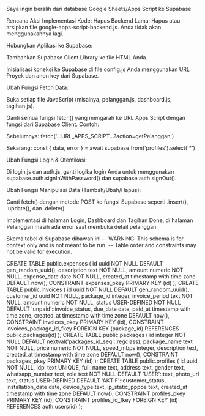 Saya ingin beralih dari database Google Sheets/Apps Script ke Supabase

Rencana Aksi Implementasi Kode:
Hapus Backend Lama: Hapus atau arsipkan file google-apps-script-backend.js. Anda tidak akan menggunakannya lagi.

Hubungkan Aplikasi ke Supabase:

Tambahkan Supabase Client Library ke file HTML Anda.

Inisialisasi koneksi ke Supabase di file config.js Anda menggunakan URL Proyek dan anon key dari Supabase.

Ubah Fungsi Fetch Data:

Buka setiap file JavaScript (misalnya, pelanggan.js, dashboard.js, tagihan.js).

Ganti semua fungsi fetch() yang mengarah ke URL Apps Script dengan fungsi dari Supabase Client. Contoh:

Sebelumnya: fetch('...URL_APPS_SCRIPT...?action=getPelanggan')

Sekarang: const { data, error } = await supabase.from('profiles').select('*')

Ubah Fungsi Login & Otentikasi:

Di login.js dan auth.js, ganti logika login Anda untuk menggunakan supabase.auth.signInWithPassword() dan supabase.auth.signOut().

Ubah Fungsi Manipulasi Data (Tambah/Ubah/Hapus):

Ganti fetch() dengan metode POST ke fungsi Supabase seperti .insert(), .update(), dan .delete().

Implementasi di halaman Login, Dashboard dan Tagihan Done, di halaman Pelanggan masih ada error saat membuka detail pelanggan

Skema tabel di Supabase dibawah ini
-- WARNING: This schema is for context only and is not meant to be run.
-- Table order and constraints may not be valid for execution.

CREATE TABLE public.expenses (
  id uuid NOT NULL DEFAULT gen_random_uuid(),
  description text NOT NULL,
  amount numeric NOT NULL,
  expense_date date NOT NULL,
  created_at timestamp with time zone DEFAULT now(),
  CONSTRAINT expenses_pkey PRIMARY KEY (id)
);
CREATE TABLE public.invoices (
  id uuid NOT NULL DEFAULT gen_random_uuid(),
  customer_id uuid NOT NULL,
  package_id integer,
  invoice_period text NOT NULL,
  amount numeric NOT NULL,
  status USER-DEFINED NOT NULL DEFAULT 'unpaid'::invoice_status,
  due_date date,
  paid_at timestamp with time zone,
  created_at timestamp with time zone DEFAULT now(),
  CONSTRAINT invoices_pkey PRIMARY KEY (id),
  CONSTRAINT invoices_package_id_fkey FOREIGN KEY (package_id) REFERENCES public.packages(id)
);
CREATE TABLE public.packages (
  id integer NOT NULL DEFAULT nextval('packages_id_seq'::regclass),
  package_name text NOT NULL,
  price numeric NOT NULL,
  speed_mbps integer,
  description text,
  created_at timestamp with time zone DEFAULT now(),
  CONSTRAINT packages_pkey PRIMARY KEY (id)
);
CREATE TABLE public.profiles (
  id uuid NOT NULL,
  idpl text UNIQUE,
  full_name text,
  address text,
  gender text,
  whatsapp_number text,
  role text NOT NULL DEFAULT 'USER'::text,
  photo_url text,
  status USER-DEFINED DEFAULT 'AKTIF'::customer_status,
  installation_date date,
  device_type text,
  ip_static_pppoe text,
  created_at timestamp with time zone DEFAULT now(),
  CONSTRAINT profiles_pkey PRIMARY KEY (id),
  CONSTRAINT profiles_id_fkey FOREIGN KEY (id) REFERENCES auth.users(id)
);